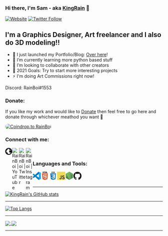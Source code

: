 ### Hi there, I'm Sam - aka [KingRain][website] 👋

[![Website](https://img.shields.io/website?label=kingrain.netlify.com&style=for-the-badge&url=https%3A%2F%2Fkingrain.netlify.com)](https://kingrain.netlify.com)
[![Twitter Follow](https://img.shields.io/twitter/follow/rainboi15?color=1DA1F2&logo=twitter&style=for-the-badge)](https://twitter.com/intent/follow?original_referer=https%3A%2F%2Fgithub.com%2Frainboi15&screen_name=RainBoi15)

## I'm a Graphics Designer, Art freelancer and I also do 3D modeling!!

- 🔭 I just launched my Portfolio/Blog: [Over here][website]!
- 🌱 I’m currently learning more python based stuff
- 👯 I’m looking to collaborate with other creators
- 🥅 2021 Goals: Try to start more interesting projects
- ⚡ I'm doing Art Commissions right now!

Discord: RainBoi#1553

### Donate:
If you like my work and would like to [Donate](https://coindrop.to/rainboi) then feel free to go here and donate through whichever meathod you want 💙

<a href="https://coindrop.to/rainboi" target="_blank"><img src="https://coindrop.to/embed-button.png" style="border-radius: 10px; height: 57px !important;width: 229px !important;" alt="Coindrop.to RainBoi"></img></a>

### Connect with me:

[<img align="left" alt="kingrain.netlify.com" width="22px" src="https://raw.githubusercontent.com/iconic/open-iconic/master/svg/globe.svg" />][website]
[<img align="left" alt="RainBoi | YouTube" width="22px" src="https://cdn.jsdelivr.net/npm/simple-icons@v3/icons/youtube.svg" />][youtube]
[<img align="left" alt="RainBoi | Twitter" width="22px" src="https://cdn.jsdelivr.net/npm/simple-icons@v3/icons/twitter.svg" />][twitter]
[<img align="left" alt="RainBoi | Instagram" width="22px" src="https://cdn.jsdelivr.net/npm/simple-icons@v3/icons/instagram.svg" />][instagram]

<br />

### Languages and Tools:

<img align="left" alt="Visual Studio Code" width="26px" src="https://raw.githubusercontent.com/github/explore/80688e429a7d4ef2fca1e82350fe8e3517d3494d/topics/visual-studio-code/visual-studio-code.png" />
<img align="left" alt="HTML5" width="26px" src="https://raw.githubusercontent.com/github/explore/80688e429a7d4ef2fca1e82350fe8e3517d3494d/topics/html/html.png" />
<img align="left" alt="CSS3" width="26px" src="https://raw.githubusercontent.com/github/explore/80688e429a7d4ef2fca1e82350fe8e3517d3494d/topics/css/css.png" />
<img align="left" alt="JavaScript" width="26px" src="https://raw.githubusercontent.com/github/explore/80688e429a7d4ef2fca1e82350fe8e3517d3494d/topics/javascript/javascript.png" />
<img align="left" alt="Node.js" width="26px" src="https://raw.githubusercontent.com/github/explore/80688e429a7d4ef2fca1e82350fe8e3517d3494d/topics/nodejs/nodejs.png" />
<img align="left" alt="GitHub" width="26px" src="https://raw.githubusercontent.com/github/explore/78df643247d429f6cc873026c0622819ad797942/topics/github/github.png" />

<br />
<br />

---

[![KingRain's GitHub stats](https://github-readme-stats.vercel.app/api?username=kingrain&show_icons=true&theme=tokyonight)](https://github.com/anuraghazra/github-readme-stats)

---

[![Top Langs](https://github-readme-stats.vercel.app/api/top-langs/?username=kingrain&layout=compact&theme=tokyonight)](https://github.com/anuraghazra/github-readme-stats)

---
<a href="https://github.com/KingRain/SimpleDiscordMusicBot">
  <img align="center" src="https://github-readme-stats.vercel.app/api/pin/?username=kingrain&repo=SimpleDiscordMusicBot&theme=dracula" />
</a>
<a href="https://github.com/KingRain/DiscordWebScrapper">
  <img align="center" src="https://github-readme-stats.vercel.app/api/pin/?username=kingrain&repo=DiscordWebScrapper&theme=dracula" />
</a>


---

[website]: https://kingrain.netlify.com
[twitter]: https://twitter.com/rainboi15
[youtube]: https://youtube.com/
[instagram]: https://instagram.com/rainboi.png
